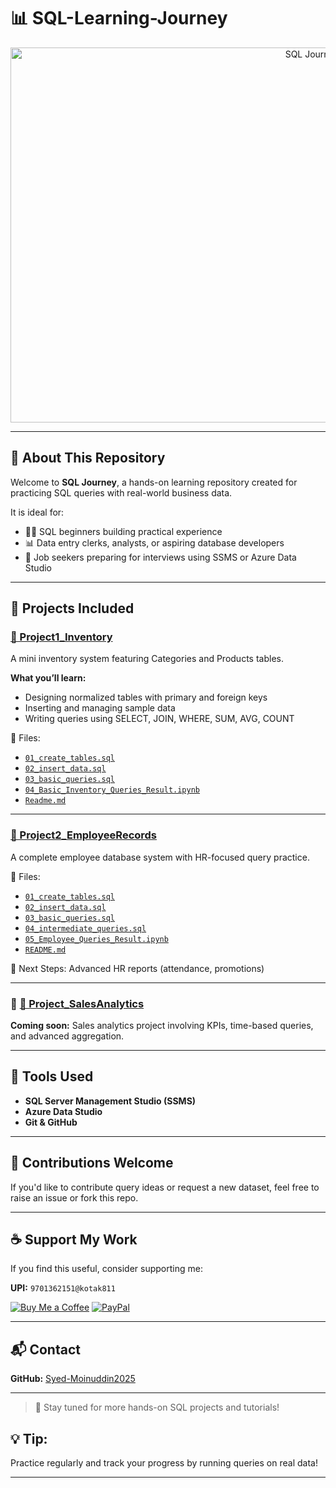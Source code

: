 


# 📊 **SQL-Learning-Journey**

<div align="center">
  <img src="https://raw.githubusercontent.com/Syed-Moinuddin2025/sql_journey/main/images/image1.png" alt="SQL Journey Banner" width="1000" height="600">
</div>

---

## 🧠 About This Repository

Welcome to **SQL Journey**, a hands-on learning repository created for practicing SQL queries with real-world business data.

It is ideal for:

* 🧑‍💻 SQL beginners building practical experience
* 📊 Data entry clerks, analysts, or aspiring database developers
* 💼 Job seekers preparing for interviews using SSMS or Azure Data Studio

---

## 📁 Projects Included

### [📁 Project1\_Inventory](./Project1_Inventory)

A mini inventory system featuring Categories and Products tables.

**What you’ll learn:**

* Designing normalized tables with primary and foreign keys
* Inserting and managing sample data
* Writing queries using SELECT, JOIN, WHERE, SUM, AVG, COUNT

📂 Files:

* [`01_create_tables.sql`](./Project1_Inventory/01_create_tables.sql)
* [`02_insert_data.sql`](./Project1_Inventory/02_insert_data.sql)
* [`03_basic_queries.sql`](./Project1_Inventory/03_basic_queries.sql)
* [`04_Basic_Inventory_Queries_Result.ipynb`](./Project1_Inventory/04_Basic_Inventory_Queries_Result.ipynb)
* [`Readme.md`](./Project1_Inventory/Readme.md)

---

### [📁 Project2\_EmployeeRecords](./Project2_EmployeeRecords)

A complete employee database system with HR-focused query practice.

📄 Files:

* [`01_create_tables.sql`](./Project2_EmployeeRecords/01_create_tables.sql)
* [`02_insert_data.sql`](./Project2_EmployeeRecords/02_insert_data.sql)
* [`03_basic_queries.sql`](./Project2_EmployeeRecords/03_basic_queries.sql)
* [`04_intermediate_queries.sql`](./Project2_EmployeeRecords/04_intermediate_queries.sql)
* [`05_Employee_Queries_Result.ipynb`](./Project2_EmployeeRecords/05_Employee_Queries_Result.ipynb)
* [`README.md`](./Project2_EmployeeRecords/README.md)

🚧 Next Steps: Advanced HR reports (attendance, promotions)

---

### 🚧 [📁 Project\_SalesAnalytics](./Project3_SalesAnalytics)

**Coming soon:** Sales analytics project involving KPIs, time-based queries, and advanced aggregation.

---

## 🧰 Tools Used

* **SQL Server Management Studio (SSMS)**
* **Azure Data Studio**
* **Git & GitHub**

---

## 🙌 Contributions Welcome

If you'd like to contribute query ideas or request a new dataset, feel free to raise an issue or fork this repo.

---

## ☕ Support My Work

If you find this useful, consider supporting me:

**UPI:** `9701362151@kotak811`

[![Buy Me a Coffee](https://img.shields.io/badge/☕-Buy_Me_A_Coffee-yellow?style=flat-square)](https://coff.ee/syedmoin)
[![PayPal](https://img.shields.io/badge/💰-Donate_via_PayPal-blue?style=flat-square)](https://paypal.me/syedmoinuddin101)

---

## 📬 Contact

**GitHub:** [Syed-Moinuddin2025](https://github.com/Syed-Moinuddin2025)

---

> 🚀 Stay tuned for more hands-on SQL projects and tutorials!


## 💡 Tip:
Practice regularly and track your progress by running queries on real data!

---
